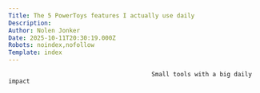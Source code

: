 ```yaml
---
Title: The 5 PowerToys features I actually use daily
Description: 
Author: Nolen Jonker
Date: 2025-10-11T20:30:19.000Z
Robots: noindex,nofollow
Template: index
---
```


                                            Small tools with a big daily impact
                                        